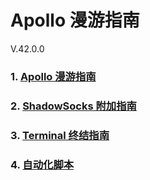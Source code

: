 # Apollo 漫游指南
V.42.0.0

### 1. [Apollo 漫游指南](https://github.com/Leeeooooo/The-Hitchhikers-Guide-to-the-Apollo/blob/master/docs/The-Hitchhikers-Guide-to-the-Apollo.md)

### 2. [ShadowSocks 附加指南](https://github.com/Leeeooooo/The-Hitchhikers-Guide-to-the-Apollo/blob/master/docs/The-Additional-guide-to-the-SS.md)

### 3. [Terminal 终结指南](https://github.com/Leeeooooo/The-Hitchhikers-Guide-to-the-Apollo/blob/master/docs/The-Terminators-Guide-to-the-Terminal.md)

### 4. [自动化脚本](https://github.com/Leeeooooo/The-Hitchhikers-Guide-to-the-Apollo/tree/master/scripts)
